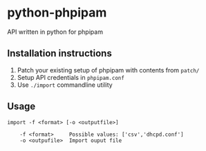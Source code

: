 python-phpipam
==============

API written in python for phpipam

Installation instructions
-------------------------

1. Patch your existing setup of phpipam with contents from `patch/`
2. Setup API credentials in `phpipam.conf`
3. Use `./import` commandline utility

Usage
-----

    import -f <format> [-o <outputfile>]

        -f <format>     Possible values: ['csv','dhcpd.conf']
        -o <outpufile>  Import ouput file
